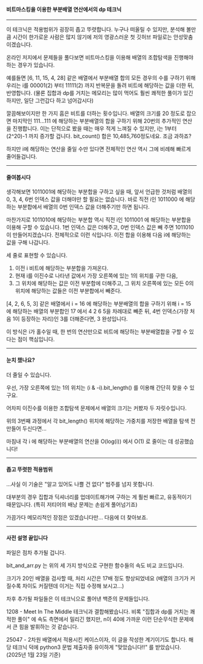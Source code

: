 #### 비트마스킹을 이용한 부분배열 연산에서의 dp 테크닉

---
이 테크닉은 적용범위가 굉장히 좁고 뚜렷합니다. 누구나 떠올릴 수 있지만, 분석해 볼만큼 시간이 한가로운 사람은 많지 않기에 저의 영광스러운 첫 깃허브 파일로는 안성맞춤이겠습니다.

온라인 저지에서 문제들을 풀다보면 비트마스킹을 이용해 배열의 조합탐색을 진행해야 하는 경우가 있습니다.

예를들면 [6, 11, 15, 4, 28] 같은 배열에서 부분배열 합의 모든 경우의 수를 구하기 위해 우리는 i를 00001(2) 부터 11111(2) 까지 반복문을 돌려 비트에 해당하는 값을 더한 뒤, 반영합니다. (물론 집합과 dp를 거치는 메모리는 많이 먹어도 훨씬 쾌적한 풀이가 있긴 하지만, 일단 그런갑다 하고 넘어갑시다)

깔끔해보이지만 한 가지 흠은 비트를 더하는 횟수입니다. 배열의 크기를 20 정도로 잡으면 마지막인 111...111 에 해당하는 부분배열의 합을 구하기 위해 20번의 추가적인 연산을 진행합니다. 이는 단적으로 봤을 때는 매우 적게 느껴질 수 있지만, i는 1부터 (2^20)-1 까지 증가할 겁니다. bit_count() 합은 10,485,760정도네요. 조금 과하죠?

하지만 i에 해당하는 연산을 줄일 수만 있다면 전체적인 연산 역시 그에 비례해 빠르게 줄어들겁니다.

---
#### 줄여봅시다
생각해보면 1011001에 해당하는 부분합을 구하고 싶을 때, 앞서 언급한 것처럼 배열의 0, 3, 4, 6번 인덱스 값을 더해야만 할 필요는 없습니다.
바로 직전 i인 1011000 에 해당하는 부분합에서 배열의 0번 인덱스 값을 더해주기만 하면 됩니다.

마찬가지로 1011010에 해당하는 부분합 역시 직전 i인 1011001 에 해당하는 부분합을 이용해 구할 수 있습니다. 1번 인덱스 값은 더해주고, 0번 인덱스 값은 빼 주면 1011010 이 만들어지겠습니다. 전체적으로 이런 식입니다. 이전 합을 이용해 다음 i에 해당하는 값을 구해 나갑니다.

세 줄로 표현할 수 있습니다.
1. 이전 i 비트에 해당하는 부분합을 가져온다.
2. 현재 i를 이진수로 나타낸 값에서 가장 오른쪽에 있는 1의 위치를 구한 다음,
3. 그 위치에 해당하는 값은 이전 부분합에 더해주고, 그 위치 오른쪽에 있는 모든 0의 위치에 해당하는 값들은 이전 부분합에서 빼준다.

[4, 2, 6, 5, 3] 같은 배열에서 i = 16 에 해당하는 부분배열의 합을 구하기 위해 i = 15 에 해당하는 배열의 부분합인 17 에서 4 2 6 5을 차례대로 빼준 뒤, 4번 인덱스(가장 처음 1이 등장하는 자리)인 3를 더해준다면, 3 완성입니다.

이 방식은 i가 홀수일 때, 한 번의 연산만으로 비트에 해당하는 부분배열합을 구할 수 있다는 점이 핵심입니다.

---
#### 눈치 챘나요?
더 줄일 수 있습니다.

우선, 가장 오른쪽에 있는 1의 위치는 (i & -i).bit_length() 를 이용해 간단히 찾을 수 있구요.

어차피 이진수를 이용한 조합탐색 문제에서 배열의 크기는 커봤자 두 자릿수입니다.

위의 3번째 과정에서 각 bit_length() 위치에 해당하는 가중치를 저장한 배열을 탐색 전 만들어 두신다면...

마침내 각 i 에 해당하는 부분배열의 연산을 O(log(i)) 에서 O(1) 로 줄이는 데 성공했습니다!

---
#### 좁고 뚜렷한 적용범위
...사실 이 기술은 "알고 있어도 나쁠 건 없다" 범주를 넘지 못합니다. 

대부분의 경우 집합과 딕셔너리를 업데이트해가며 구하는 게 훨씬 빠르고, 유동적이기 때문입니다. (특히 저티어의 배낭 문제는 손쉽게 풀어넘기죠)

가끔가다 메모리적인 장점은 있겠습니다만... 다음에 더 찾아보죠.

---
#### 사전 설명 끝입니다
파일은 점차 추가될 겁니다.

bit_and_arr.py 는 위의 세 가지 방식으로 구현한 함수들의 속도 비교 코드입니다.

크기가 20인 배열을 검사할 때, 처리 시간은 17배 정도 향상되었네요 (배열의 크기가 커질수록 차이도 커질텐데 이거는 직접 수정해 보시고...)

차후 추가될 파일들은 이 테크닉으로 풀어낸 백준의 문제들입니다.

1208 - Meet In The Middle 테크닉과 결합해봤습니다. 비록 "집합과 dp를 거치는 쾌적한 풀이" 에 속도 측면에서 밀리긴 했지만, n이 40에 가까운 이런 단순무식한 문제에서 큰 힘을 발휘하는 것 같습니다.

25047 - 2차원 배열에서 적용시킨 케이스이자, 이 글을 작성한 계기이기도 합니다. 해당 테크닉 덕에 python3 문법 제출자중 유이하게 "맞았습니다!!" 를 받았습니다. (2025년 1월 23일 기준)
